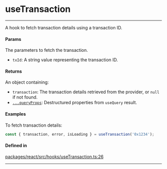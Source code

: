 # useTransaction
---

A hook to fetch transaction details using a transaction ID.

#### Params

The parameters to fetch the transaction.
- `txId`: A string value representing the transaction ID.

#### Returns

An object containing:
- `transaction`: The transaction details retrieved from the provider, or `null` if not found.
- [`...queryProps`](https://tanstack.com/query/latest/docs/framework/react/reference/useQuery): Destructured properties from `useQuery` result.

#### Examples

To fetch transaction details:
```ts
const { transaction, error, isLoading } = useTransaction('0x1234');
```

#### Defined in

[packages/react/src/hooks/useTransaction.ts:26](https://github.com/LeoCourbassier/fuel-connectors/blob/f33236b78c83c4d8956637865372a08961d56b69/packages/react/src/hooks/useTransaction.ts#L26)

___
